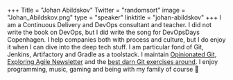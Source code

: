 +++
Title = "Johan Abildskov"
Twitter = "randomsort"
image = "Johan_Abildskov.png"
type = "speaker"
linktitle = "johan-abildskov"
+++
I am a Continuous Delivery and DevOps consultant and teacher. I did not write the book on DevOps, but I did write the song for DevOpsDays Copenhagen. I help companies both with process and culture, but I do enjoy it when I can dive into the deep tech stuff. I am particular fond of Git, Jenkins, Artifactory and Gradle as a toolstack.
I maintain [Opinionated Git](http://opinionatedgit.com), [Exploring Agile Newsletter](http://abildskov.io/agile/) and the [best darn Git exercises around](https://github.com/praqma-training/git-katas). I enjoy programming, music, gaming and being with my family of course 🙂
